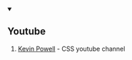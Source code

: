 <details open>
  <summary><h2>Youtube</h2></summary>
  <ol>
    <li><a href="https://www.youtube.com/kepowob" target="blank">Kevin Powell</a> - CSS 
    youtube channel </li>
  </ol>
